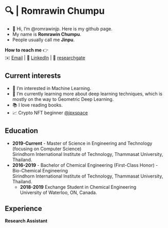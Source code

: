 # 🔍 | Romrawin Chumpu

- 👋 Hi, I’m @romrawinjp. Here is my github page.
- My name is **Romrawin Chumpu**.
- People usually call me **Jinpu**.

**How to reach me** 👉    
✉️ [Email](mailto:m6222040393@g.siit.tu.ac.th) | 📘 [LinkedIn](https://www.linkedin.com/in/romrawin-chumpu/) | 📰 [researchgate](https://www.researchgate.net/profile/Romrawin-Chumpu)

## Current interests

- 👀 I’m interested in Machine Learning.
- 🌱 I’m currently learning more about deep learning techniques, which is mostly on the way to Geometric Deep Learning.
- 📚 I love reading books.
- 📈 Crypto NFT beginner [@jpxspace](https://www.instagram.com/jpxspace)

## Education

- **2019-Current** - Master of Science in Engineering and Technology (focusing on Computer Science)   
Sirindhorn International Institute of Technology, Thammasat University, Thailand.
- **2016-2019** - Bachelor of Chemical Engineering (First-Class Honor) - Bio-Chemical Engineering     
Sirindhorn International Institute of Technology, Thammasat University, Thailand.
  - **2018-2019** Exchange Student in Chemical Engineering      
    University of Waterloo, ON, Canada.

## Experience

**Research Assistant**
